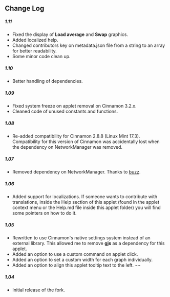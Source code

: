 ## Change Log

##### 1.11
- Fixed the display of **Load average** and **Swap** graphics.
- Added localized help.
- Changed contributors key on metadata.json file from a string to an array for better readability.
- Some minor code clean up.

##### 1.10
- Better handling of dependencies.

##### 1.09
- Fixed system freeze on applet removal on Cinnamon 3.2.x.
- Cleaned code of unused constants and functions.

##### 1.08
- Re-added compatibility for Cinnamon 2.8.8 (Linux Mint 17.3). Compatibility for this version of Cinnamon was accidentally lost when the dependency on NetworkManager was removed.

##### 1.07
- Removed dependency on NetworkManager. Thanks to [buzz](https://github.com/buzz).

##### 1.06
- Added support for localizations. If someone wants to contribute with translations, inside the Help section of this applet (found in the applet context menu or the Help.md file inside this applet folder) you will find some pointers on how to do it.

##### 1.05
- Rewritten to use Cinnamon's native settings system instead of an external library. This allowed me to remove **gjs** as a dependency for this applet.
- Added an option to use a custom command on applet click.
- Added an option to set a custom width for each graph individually.
- Added an option to align this applet tooltip text to the left. ¬¬

##### 1.04
- Initial release of the fork.
